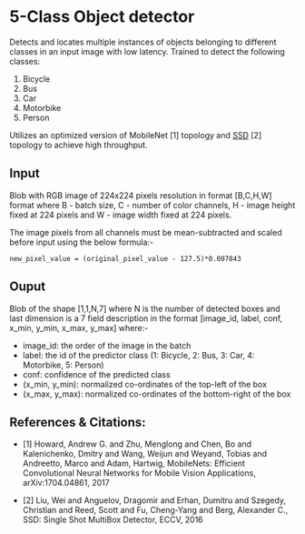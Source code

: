 # 5-Class Object detector

Detects and locates multiple instances of objects belonging to different classes in an input image with low latency. Trained to detect the following classes:

1. Bicycle
2. Bus
3. Car
4. Motorbike
5. Person

Utilizes an optimized version of MobileNet [1] topology and [SSD](https://github.com/weiliu89/caffe/tree/ssd) [2] topology to achieve high throughput. 

## Input
Blob with RGB image of 224x224 pixels resolution in format [B,C,H,W] format where B - batch size, C - number of color channels, H - image height fixed at 224 pixels and W - image width fixed at 224 pixels.

The image pixels from all channels must be mean-subtracted and scaled before input using the below formula:-

    new_pixel_value = (original_pixel_value - 127.5)*0.007843

## Ouput
Blob of the shape [1,1,N,7] where N is the number of detected boxes and last dimension is a 7 field description in the format [image_id, label, conf, x_min, y_min, x_max, y_max] where:-

* image_id: the order of the image in the batch
* label: the id of the predictor class (1: Bicycle, 2: Bus, 3: Car, 4: Motorbike, 5: Person)
* conf: confidence of the predicted class
* (x_min, y_min): normalized co-ordinates of the top-left of the box
* (x_max, y_max): normalized co-ordinates of the bottom-right of the box


## References & Citations:
* [1] Howard, Andrew G. and Zhu, Menglong and Chen, Bo and Kalenichenko, Dmitry and Wang, Weijun and Weyand, Tobias and Andreetto, Marco and Adam, Hartwig, MobileNets: Efficient Convolutional Neural Networks for Mobile Vision Applications,  	arXiv:1704.04861, 2017

* [2] Liu, Wei and Anguelov, Dragomir and Erhan, Dumitru and Szegedy, Christian and Reed, Scott and Fu, Cheng-Yang and Berg, Alexander C.,  SSD: Single Shot MultiBox Detector, ECCV, 2016
